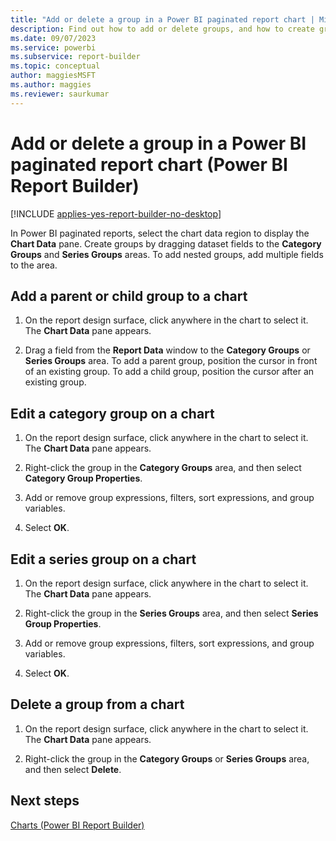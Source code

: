 ```yaml
---
title: "Add or delete a group in a Power BI paginated report chart | Microsoft Docs"
description: Find out how to add or delete groups, and how to create groups or nested groups in a Power BI paginated report by dragging dataset fields in Power BI Report Builder.
ms.date: 09/07/2023
ms.service: powerbi
ms.subservice: report-builder
ms.topic: conceptual
author: maggiesMSFT
ms.author: maggies
ms.reviewer: saurkumar
---
```

# Add or delete a group in a Power BI paginated report chart (Power BI Report Builder)

[!INCLUDE [applies-yes-report-builder-no-desktop](../../includes/applies-yes-report-builder-no-desktop.md)]

In Power BI paginated reports, select the chart data region to display the **Chart Data** pane. Create groups by dragging dataset fields to the **Category Groups** and **Series Groups** areas. To add nested groups, add multiple fields to the area.  
  
  
## Add a parent or child group to a chart  
  
1.  On the report design surface, click anywhere in the chart to select it. The **Chart Data** pane appears.  
  
1.  Drag a field from the **Report Data** window to the **Category Groups** or **Series Groups** area. To add a parent group, position the cursor in front of an existing group. To add a child group, position the cursor after an existing group.  
  
## Edit a category group on a chart  
  
1.  On the report design surface, click anywhere in the chart to select it. The **Chart Data** pane appears.  
  
1.  Right-click the group in the **Category Groups** area, and then select **Category Group Properties**.  
  
1.  Add or remove group expressions, filters, sort expressions, and group variables.  
  
1.  Select **OK**.
  
## Edit a series group on a chart  
  
1.  On the report design surface, click anywhere in the chart to select it. The **Chart Data** pane appears.  
  
1.  Right-click the group in the **Series Groups** area, and then select **Series Group Properties**.  
  
1.  Add or remove group expressions, filters, sort expressions, and group variables.  
  
1.  Select **OK**.
  
## Delete a group from a chart  
  
1.  On the report design surface, click anywhere in the chart to select it. The **Chart Data** pane appears.  
  
1.  Right-click the group in the **Category Groups** or **Series Groups** area, and then select **Delete**.  
  
## Next steps  
 [Charts (Power BI Report Builder)](../../paginated-reports/report-design/visualizations/charts-report-builder.md)  
  
  
